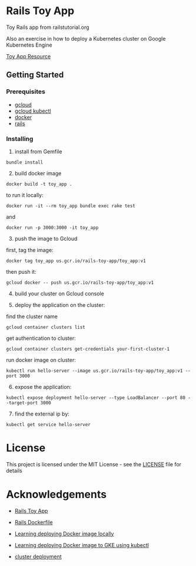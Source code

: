 # Rails Toy App

Toy Rails app from railstutorial.org

Also an exercise in how to deploy a Kubernetes cluster on
Google Kubernetes Engine

[Toy App Resource](https://www.railstutorial.org/book/toy_app)

## Getting Started

### Prerequisites

- [gcloud](https://cloud.google.com/sdk/gcloud/)
- [gcloud kubectl](https://cloud.google.com/kubernetes-engine/docs/quickstart)
- [docker](https://www.docker.com/)
- [rails](https://rubyonrails.org/)

### Installing

1. install from Gemfile

```
bundle install
```

2. build docker image

```
docker build -t toy_app .
```

to run it locally:

```
docker run -it --rm toy_app bundle exec rake test
```

and

```
docker run -p 3000:3000 -it toy_app
```

3. push the image to Gcloud

first, tag the image:

```
docker tag toy_app us.gcr.io/rails-toy-app/toy_app:v1
```

then push it:

```
gcloud docker -- push us.gcr.io/rails-toy-app/toy_app:v1
```

4. build your cluster on Gcloud console

5. deploy the application on the cluster:

find the cluster name

```
gcloud container clusters list
```

get authentication to cluster:

```
gcloud container clusters get-credentials your-first-cluster-1
```

run docker image on cluster:

```
kubectl run hello-server --image us.gcr.io/rails-toy-app/toy_app:v1 --port 3000
```

6. expose the application:

```
kubectl expose deployment hello-server --type LoadBalancer --port 80 --target-port 3000
```

7. find the external ip by:

```
kubectl get service hello-server
```

# License

This project is licensed under the MIT License - see the [LICENSE](./LICENSE) file for details

# Acknowledgements

- [Rails Toy App](https://www.railstutorial.org/book/toy_app)
- [Rails Dockerfile](https://docs.docker.com/compose/rails/)
- [Learning deploying Docker image locally](https://blog.codeship.com/running-rails-development-environment-docker/)

- [Learning deploying Docker image to GKE using kubectl](https://engineering.adwerx.com/rails-on-kubernetes-8cd4940eacbe)

- [cluster deployment](https://cloud.google.com/kubernetes-engine/docs/quickstart#defaults)
